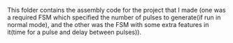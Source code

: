 This folder contains the assembly code for the project that I made (one was a required FSM which specified the number of pulses to generate(if run in normal mode), and the other was the FSM with some extra features in it(time for a pulse and delay between pulses)).
